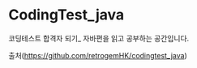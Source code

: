 # CodingTest_java
코딩테스트 합격자 되기_ 자바편을 읽고 공부하는 공간입니다.


출처(https://github.com/retrogemHK/codingtest_java)
